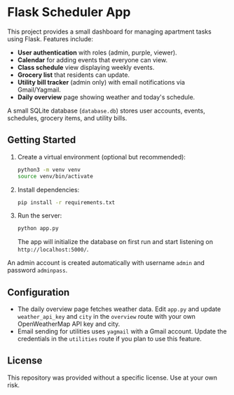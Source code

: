 # Flask Scheduler App

This project provides a small dashboard for managing apartment tasks using Flask. Features include:

- **User authentication** with roles (admin, purple, viewer).
- **Calendar** for adding events that everyone can view.
- **Class schedule** view displaying weekly events.
- **Grocery list** that residents can update.
- **Utility bill tracker** (admin only) with email notifications via Gmail/Yagmail.
- **Daily overview** page showing weather and today's schedule.

A small SQLite database (`database.db`) stores user accounts, events, schedules, grocery items, and utility bills.

## Getting Started

1. Create a virtual environment (optional but recommended):
   ```bash
   python3 -m venv venv
   source venv/bin/activate
   ```
2. Install dependencies:
   ```bash
   pip install -r requirements.txt
   ```
3. Run the server:
   ```bash
   python app.py
   ```
   The app will initialize the database on first run and start listening on `http://localhost:5000/`.

An admin account is created automatically with username `admin` and password `adminpass`.

## Configuration

- The daily overview page fetches weather data. Edit `app.py` and update `weather_api_key` and `city` in the `overview` route with your own OpenWeatherMap API key and city.
- Email sending for utilities uses `yagmail` with a Gmail account. Update the credentials in the `utilities` route if you plan to use this feature.

## License

This repository was provided without a specific license. Use at your own risk.
